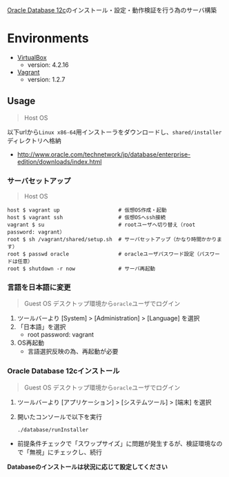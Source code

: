 [Oracle Database 12c](http://www.oracle.com/technetwork/jp/database/enterprise-edition/overview/index.html)のインストール・設定・動作検証を行う為のサーバ構築

# Environments

- [VirtualBox](https://www.virtualbox.org/)
    - version: 4.2.16
- [Vagrant](http://www.vagrantup.com/)
    - version: 1.2.7

## Usage

> Host OS

以下urlから`Linux x86-64`用インストーラをダウンロードし、`shared/installer`ディレクトリへ格納

- http://www.oracle.com/technetwork/jp/database/enterprise-edition/downloads/index.html

### サーバセットアップ

> Host OS

    host $ vagrant up                   # 仮想OS作成・起動
    host $ vagrant ssh                  # 仮想OSへssh接続
    vagrant $ su                        # rootユーザへ切り替え（root password: vagrant）
    root $ sh /vagrant/shared/setup.sh  # サーバセットアップ（かなり時間かかります）
    root $ passwd oracle                # oracleユーザパスワード設定（パスワードは任意）
    root $ shutdown -r now              # サーバ再起動

### 言語を日本語に変更

> Guest OS
> デスクトップ環境から`oracle`ユーザでログイン

1. ツールバーより [System] > [Administration] > [Language] を選択
2. 「日本語」を選択
    - root password: vagrant
3. OS再起動
    - 言語選択反映の為、再起動が必要

### Oracle Database 12cインストール

> Guest OS
> デスクトップ環境から`oracle`ユーザでログイン

1. ツールバーより [アプリケーション] > [システムツール] > [端末] を選択
2. 開いたコンソールで以下を実行

    `./database/runInstaller`

- 前提条件チェックで「スワップサイズ」に問題が発生するが、検証環境なので「無視」にチェックし、続行

**Databaseのインストールは状況に応じて設定してください**
